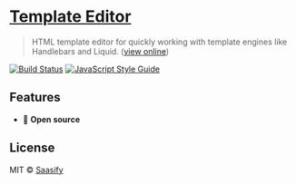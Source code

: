 # [Template Editor](https://saasify-sh.github.io/template-editor/)

> HTML template editor for quickly working with template engines like Handlebars and Liquid. ([view online](https://saasify-sh.github.io/template-editor/))

[![Build Status](https://travis-ci.com/saasify-sh/template-editor.svg?branch=master)](https://travis-ci.com/saasify-sh/template-editor) [![JavaScript Style Guide](https://img.shields.io/badge/code_style-standard-brightgreen.svg)](https://standardjs.com)

## Features

- 💯 **Open source**

## License

MIT © [Saasify](https://saasify.sh)

